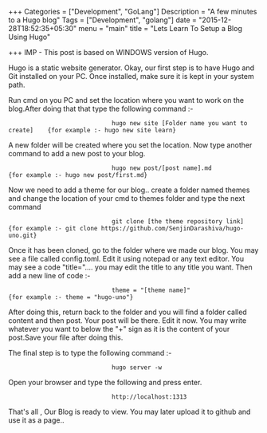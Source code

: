 +++
Categories = ["Development", "GoLang"]
Description = "A few minutes to a Hugo blog"
Tags = ["Development", "golang"]
date = "2015-12-28T18:52:35+05:30"
menu = "main"
title = "Lets Learn To Setup a Blog Using Hugo"

+++
IMP - This post is based on WINDOWS version of Hugo.


Hugo is a static website generator. Okay, our first step is to have Hugo and Git installed on your PC. Once installed, make sure it is kept in your system path.

Run cmd on you PC and set the location where you want to work on the blog.After doing that that type the following command :-


                                 hugo new site [Folder name you want to create]    {for example :- hugo new site learn}
								
A new folder will be created where you set the location. Now type another command to add a new post to your blog.


                                 hugo new post/[post name].md                      {for example :- hugo new post/first.md}

Now we need to add a theme for our blog..  create a folder named themes and change the location of your cmd to themes folder and type the next command


                                 git clone [the theme repository link]             {for example :- git clone https://github.com/SenjinDarashiva/hugo-uno.git}								 
								 
								 
Once it has been cloned, go to the folder where we made our blog. You may see a file called config.toml. Edit it using notepad or any text editor. You may see a code "title=".... you may edit the title to any title you want.
Then add a new line of code :-


                                 theme = "[theme name]"                            {for example :- theme = "hugo-uno"}


After doing this, return back to the folder and you will find a folder called content and then post. Your post will be there. Edit it now. You may write whatever you want to below the "+" sign as it is the content of your post.Save your file after doing this.

The final step is to type the following command :-

                      
                                 hugo server -w


Open your browser and type the following and press enter.


								 http://localhost:1313
								 
								 
								 
That's all , Our Blog is ready to view. You may later upload it to github and use it as a page..								 